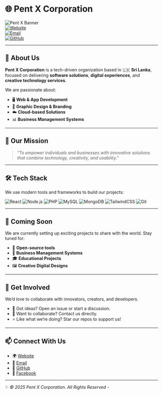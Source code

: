 # 🌐 Pent X Corporation

![Pent X Banner](https://img.shields.io/badge/Pent%20X-Innovation%20Hub-blueviolet?style=for-the-badge)  
[![Website](https://img.shields.io/badge/🌍%20Website-pentxlabs.vercel.app-brightgreen?style=for-the-badge)](https://pentxlabs.vercel.app)  
[![Email](https://img.shields.io/badge/📧%20Email-pentxcorporation@gmail.com-orange?style=for-the-badge)](mailto:pentxcorporation@gmail.com)  
[![GitHub](https://img.shields.io/badge/💻%20GitHub-pentXcorporation-lightgrey?style=for-the-badge)](https://github.com/pentXcorporation)

---

## 🚀 About Us
**Pent X Corporation** is a tech-driven organization based in 🇱🇰 **Sri Lanka**, focused on delivering **software solutions**, **digital experiences**, and **creative technology services**.  

We are passionate about:  
- 🖥 **Web & App Development**  
- 🎨 **Graphic Design & Branding**  
- ☁️ **Cloud-based Solutions**  
- 📊 **Business Management Systems**  

---

## 🎯 Our Mission
> *“To empower individuals and businesses with innovative solutions that combine technology, creativity, and usability.”*

---

## 🛠️ Tech Stack
We use modern tools and frameworks to build our projects:  

![React](https://img.shields.io/badge/-React-61DAFB?style=flat&logo=react&logoColor=black)
![Node.js](https://img.shields.io/badge/-Node.js-339933?style=flat&logo=node.js&logoColor=white)
![PHP](https://img.shields.io/badge/-PHP-777BB4?style=flat&logo=php&logoColor=white)
![MySQL](https://img.shields.io/badge/-MySQL-4479A1?style=flat&logo=mysql&logoColor=white)
![MongoDB](https://img.shields.io/badge/-MongoDB-47A248?style=flat&logo=mongodb&logoColor=white)
![TailwindCSS](https://img.shields.io/badge/-TailwindCSS-38B2AC?style=flat&logo=tailwind-css&logoColor=white)
![Git](https://img.shields.io/badge/-Git-F05032?style=flat&logo=git&logoColor=white)

---

## 📌 Coming Soon
We are currently setting up exciting projects to share with the world. Stay tuned for:  
- 🌟 **Open-source tools**  
- 📂 **Business Management Systems**  
- 🎓 **Educational Projects**  
- 🖼 **Creative Digital Designs**

---

## 🤝 Get Involved
We’d love to collaborate with innovators, creators, and developers.  
- 💬 Got ideas? Open an issue or start a discussion.  
- 🔗 Want to collaborate? Contact us directly.  
- ⭐ Like what we’re doing? Star our repos to support us!  

---

## 📫 Connect With Us
- 🌍 [Website](https://pentxlabs.vercel.app)  
- 📧 [Email](mailto:pentxcorporation@gmail.com)  
- 🐙 [GitHub](https://github.com/pentXcorporation)  
- 📘 [Facebook]([https://facebook.com/](https://www.facebook.com/profile.php?id=61577990624797))

---

✨ *© 2025 Pent X Corporation. All Rights Reserved -*  

